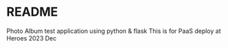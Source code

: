# README
Photo Album test application using python & flask 
This is for PaaS deploy at Heroes 2023 Dec
